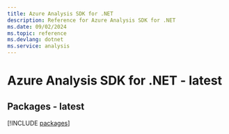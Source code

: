 ```yaml
---
title: Azure Analysis SDK for .NET
description: Reference for Azure Analysis SDK for .NET
ms.date: 09/02/2024
ms.topic: reference
ms.devlang: dotnet
ms.service: analysis
---
```

# Azure Analysis SDK for .NET - latest
## Packages - latest
[!INCLUDE [packages](analysis-index.md)]